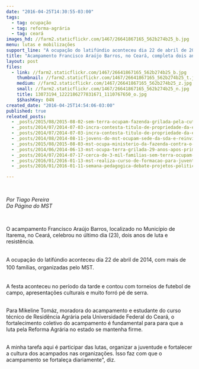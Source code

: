 ```yaml
---
date: "2016-04-25T14:30:55-03:00"
tags:
  - tag: ocupação
  - tag: reforma-agrária
  - tag: ceará
images_hd: //farm2.staticflickr.com/1467/26641867165_562b274b25_b.jpg
menu: lutas e mobilizações
support_line: "A ocupação do latifúndio aconteceu dia 22 de abril de 2014, com mais de 100 famílias, organizadas pelo MST."
title: "Acampamento Francisco Araújo Barros, no Ceará, completa dois anos com festa e promessa de luta"
layout: post
files:
  - link: //farm2.staticflickr.com/1467/26641867165_562b274b25_b.jpg
    thumbnail: //farm2.staticflickr.com/1467/26641867165_562b274b25_t.jpg
    medium: //farm2.staticflickr.com/1467/26641867165_562b274b25_z.jpg
    small: //farm2.staticflickr.com/1467/26641867165_562b274b25_n.jpg
    title: 13073194_1222186277831671_1110767650_o.jpg
    $$hashKey: 04N
created_date: "2016-04-25T14:54:06-03:00"
published: true
releated_posts:
  - _posts/2015/08/2015-08-02-sem-terra-ocupam-fazenda-grilada-pela-cutrale-em-sao-paulo.md
  - _posts/2014/07/2014-07-03-incra-contesta-titulo-de-propriedade-da-empresa-araupel-no-parana.md
  - _posts/2014/07/2014-07-03-incra-contesta-titulo-de-propriedade-da-empresa-araupel-no-parana.md-e
  - _posts/2014/08/2014-08-11-jovens-do-mst-ocupam-sede-da-sda-e-reinvindicam-politicas-publicas-no-ce.md
  - _posts/2015/08/2015-08-03-mst-ocupa-ministerio-da-fazenda-contra-o-ajuste-no-orcamento-da-reforma-agraria.md
  - _posts/2014/06/2014-06-13-mst-ocupa-terra-grilada-29-anos-apos-primeira-ocupacao-em-abelardo-luz.md
  - _posts/2014/07/2014-07-17-cerca-de-3-mil-familias-sem-terra-ocupam-area-da-araupel-no-parana.md
  - _posts/2016/01/2016-01-13-mst-realiza-curso-de-formacao-para-juventude-no-ceara.md
  - _posts/2016/01/2016-01-11-semana-pedagogica-debate-projetos-politicos-da-educacao-em-assentamentos-do-ceara.md

---
```

<p>&nbsp;</p>

<p><em>Por Tiago Pereira<br />
Da P&aacute;gina do MST</em></p>

<div>&nbsp;</div>

<p>O acampamento Francisco Ara&uacute;jo Barros, localizado no Munic&iacute;pio de Itarema, no&nbsp;Cear&aacute;,&nbsp;celebrou no &uacute;ltimo dia (23), dois&nbsp;anos de luta e resist&ecirc;ncia.&nbsp;</p>

<p><br />
<span style="line-height: 20.8px;">A ocupa&ccedil;&atilde;o do latif&uacute;ndio aconteceu dia 22 de abril de 2014, com mais de 100 fam&iacute;lias, organizadas</span><span style="line-height: 20.8px;">&nbsp;pelo MST.</span></p>

<p><br />
A&nbsp;festa aconteceu&nbsp;no per&iacute;odo da tarde e contou com torneios de futebol de campo, apresenta&ccedil;&otilde;es culturais&nbsp;e muito forr&oacute; p&eacute; de serra.</p>

<p><br />
Para Mikeline Tom&aacute;z, moradora do&nbsp;acampamento&nbsp;e estudante do curso t&eacute;cnico de Resid&ecirc;ncia Agr&aacute;ria pela&nbsp;Universidade Federal do Cear&aacute;, o fortalecimento coletivo do acampamento &eacute; fundamental para para que a luta pela Reforma Agr&aacute;ria no estado se mantenha firme.&nbsp;</p>

<p><br />
A minha tarefa aqui &eacute; participar das lutas, organizar a juventude&nbsp;e fortalecer a cultura dos acampados nas organiza&ccedil;&otilde;es. Isso faz com que o acampamento se fortale&ccedil;a diariamente&quot;, diz.</p>

<p><br />
&nbsp;</p>
